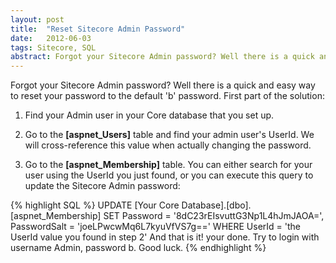 ```yaml
---
layout: post
title:  "Reset Sitecore Admin Password"
date:   2012-06-03
tags: Sitecore, SQL
abstract: Forgot your Sitecore Admin password? Well there is a quick and easy way to reset your password to the default 'b' password
---
```

Forgot your Sitecore Admin password? Well there is a quick and easy way to reset your password to the default 'b' password. First part of the solution: 

1. Find your Admin user in your Core database that you set up.

2. Go to the **[aspnet_Users]** table and find your admin user's UserId. We will cross-reference this value when actually changing the password.

3. Go to the **[aspnet_Membership]** table. You can either search for your user using the UserId you just found, or you can execute this query to update the Sitecore Admin password: 

{% highlight SQL %}
UPDATE [Your Core Database].[dbo].[aspnet_Membership] 
SET Password = '8dC23rEIsvuttG3Np1L4hJmJAOA=', PasswordSalt = 'joeLPwcwMq6L7kyuVfVS7g=='
WHERE UserId = 'the UserId value you found in step 2'
And that is it! your done. Try to login with username Admin, password b. Good luck.
{% endhighlight %}